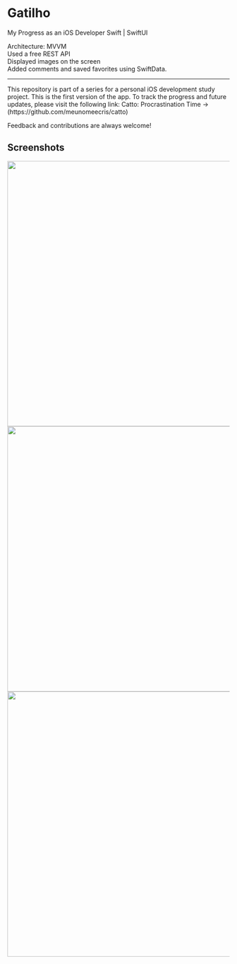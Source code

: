<h1>Gatilho</h1>
<p>My Progress as an iOS Developer Swift | SwiftUI </p>

Architecture: MVVM <br> Used a free REST API <br> Displayed images on the screen <br> Added comments and saved favorites using SwiftData.
__________________________________________

<p>This repository is part of a series for a personal iOS development study project. This is the first version of the app. To track the progress and future updates, please visit the following link:
Catto: Procrastination Time -> (https://github.com/meunomeecris/catto)</p>

Feedback and contributions are always welcome! 
    



## Screenshots  
<p align="center">
    <img src="https://github.com/user-attachments/assets/3f314fd9-5972-422b-9078-5d897e1c9102" height="600" style="display: inline-block; margin-right: 10px;">
    <img src="https://github.com/user-attachments/assets/72d1f50a-0093-44bc-aac2-6f4af840caea" height="600" style="display: inline-block; margin-right: 10px;">
    <img src="https://github.com/user-attachments/assets/bfaf4d7d-ecb0-4c32-90de-97debfcceadd" height="600" style="display: inline-block; margin-right: 10px;">
</p>

